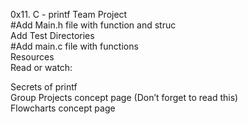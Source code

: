 0x11. C - printf Team Project  
#Add Main.h file with function and struc  
Add Test Directories  
#Add main.c file with functions  
Resources  
Read or watch:  

Secrets of printf  
Group Projects concept page (Don’t forget to read this)  
Flowcharts concept page  
